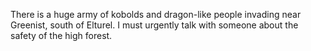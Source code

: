 There is a huge army of kobolds and dragon-like people invading near Greenist, south of Elturel. I must urgently talk with someone about the safety of the high forest.